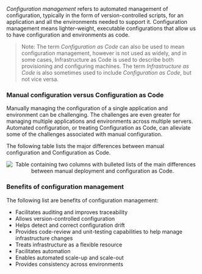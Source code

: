 *Configuration management* refers to  automated management of configuration, typically in the form of version-controlled scripts, for an application and all the environments needed to support it. Configuration management means lighter-weight, executable configurations that allow us to have configuration and environments as code.

> Note: The term *Configuration as Code* can also be used to mean configuration management, however is not used as widely, and in some cases, Infrastructure as Code is used to describe both provisioning and configuring machines. The term *Infrastructure as Code* is also sometimes used to include *Configuration as Code*, but not vice versa.

### Manual configuration versus Configuration as Code

Manually managing the configuration of a single application and environment can be challenging. The challenges are even greater for managing multiple applications and environments across multiple servers. Automated configuration, or treating Configuration as Code, can alleviate some of the challenges associated with manual configuration.

The following table lists the major differences between manual configuration and Configuration as Code.



<p style="text-align:center;"><img src="../Linked_Image_Files/cacvsmanual.png" alt="Table containing two columns with bulleted lists of the main differences between manual deployment and configuration as Code."></p>


### Benefits of configuration management
The following list are benefits of configuration management:
- Facilitates auditing and improves traceability
- Allows version-controlled configuration
- Helps detect and correct configuration drift
- Provides code-review and unit-testing capabilities to help manage infrastructure changes
- Treats infrastructure as a flexible resource
- Facilitates automation
- Enables automated scale-up and scale-out
- Provides consistency across environments


